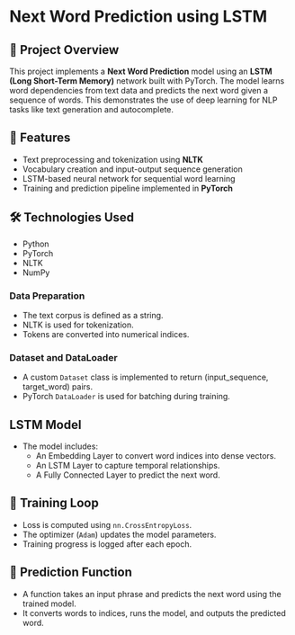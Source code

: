 # Next Word Prediction using LSTM

## 📌 Project Overview
This project implements a **Next Word Prediction** model using an **LSTM (Long Short-Term Memory)** network built with PyTorch. The model learns word dependencies from text data and predicts the next word given a sequence of words. This demonstrates the use of deep learning for NLP tasks like text generation and autocomplete.

## 🚀 Features
- Text preprocessing and tokenization using **NLTK**
- Vocabulary creation and input-output sequence generation
- LSTM-based neural network for sequential word learning
- Training and prediction pipeline implemented in **PyTorch**

## 🛠️ Technologies Used
- Python
- PyTorch
- NLTK
- NumPy

### **Data Preparation**
- The text corpus is defined as a string.
- NLTK is used for tokenization.
- Tokens are converted into numerical indices.

### **Dataset and DataLoader**
- A custom `Dataset` class is implemented to return (input_sequence, target_word) pairs.
- PyTorch `DataLoader` is used for batching during training.

## **LSTM Model**
- The model includes:
  - An Embedding Layer to convert word indices into dense vectors.
  - An LSTM Layer to capture temporal relationships.
  - A Fully Connected Layer to predict the next word.

## 🚀 **Training Loop**
- Loss is computed using `nn.CrossEntropyLoss`.
- The optimizer (`Adam`) updates the model parameters.
- Training progress is logged after each epoch.

## 📌 **Prediction Function**
- A function takes an input phrase and predicts the next word using the trained model.
- It converts words to indices, runs the model, and outputs the predicted word.
